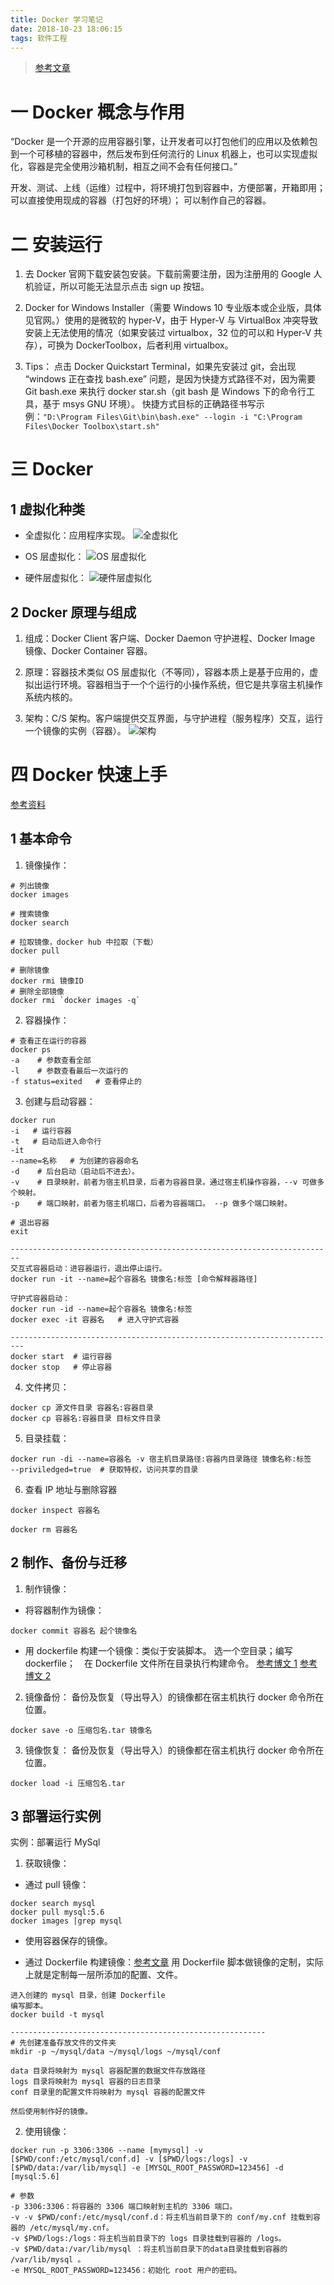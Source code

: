 ```yaml
---
title: Docker 学习笔记
date: 2018-10-23 18:06:15
tags: 软件工程
---
```

> [参考文章](https://www.cnblogs.com/SzeCheng/p/6822905.html)

# 一 Docker 概念与作用
“Docker 是一个开源的应用容器引擎，让开发者可以打包他们的应用以及依赖包到一个可移植的容器中，然后发布到任何流行的 Linux 机器上，也可以实现虚拟化，容器是完全使用沙箱机制，相互之间不会有任何接口。”

开发、测试、上线（运维）过程中，将环境打包到容器中，方便部署，开箱即用；
可以直接使用现成的容器（打包好的环境）；
可以制作自己的容器。

# 二 安装运行
1. 去 Docker 官网下载安装包安装。下载前需要注册，因为注册用的 Google 人机验证，所以可能无法显示点击 sign up 按钮。

2. Docker for Windows Installer（需要 Windows 10 专业版本或企业版，具体见官网。）使用的是微软的 hyper-V，由于 Hyper-V 与 VirtualBox 冲突导致安装上无法使用的情况（如果安装过 virtualbox，32 位的可以和 Hyper-V 共存），可换为 DockerToolbox，后者利用 virtualbox。

3. Tips：
点击 Docker Quickstart Terminal，如果先安装过 git，会出现 “windows 正在查找 bash.exe” 问题，是因为快捷方式路径不对，因为需要 Git bash.exe 来执行 docker star.sh（git bash 是 Windows 下的命令行工具，基于 msys GNU 环境）。
快捷方式目标的正确路径书写示例：`"D:\Program Files\Git\bin\bash.exe" --login -i "C:\Program Files\Docker Toolbox\start.sh"`

# 三 Docker
## 1 虚拟化种类
- 全虚拟化：应用程序实现。
![全虚拟化](图1.PNG)

- OS 层虚拟化：
![OS 层虚拟化](图2.PNG)

- 硬件层虚拟化：
![硬件层虚拟化](图3.PNG)

## 2 Docker 原理与组成
1. 组成：Docker Client 客户端、Docker Daemon 守护进程、Docker Image 镜像、Docker Container 容器。

2. 原理：容器技术类似 OS 层虚拟化（不等同），容器本质上是基于应用的，虚拟出运行环境。容器相当于一个个运行的小操作系统，但它是共享宿主机操作系统内核的。

3. 架构：C/S 架构。客户端提供交互界面，与守护进程（服务程序）交互，运行一个镜像的实例（容器）。
![架构](图4.jpg)

# 四 Docker 快速上手
[参考资料](http://www.runoob.com/docker/docker-command-manual.html)

## 1 基本命令
1. 镜像操作：

```
# 列出镜像
docker images

# 搜索镜像
docker search

# 拉取镜像，docker hub 中拉取（下载）
docker pull

# 删除镜像
docker rmi 镜像ID
# 删除全部镜像
docker rmi `docker images -q`
```

2. 容器操作：

```
# 查看正在运行的容器
docker ps
-a    # 参数查看全部
-l    # 参数查看最后一次运行的
-f status=exited   # 查看停止的

```

3. 创建与启动容器：

```
docker run
-i   # 运行容器
-t   # 启动后进入命令行
-it
--name=名称   # 为创建的容器命名
-d    # 后台启动（启动后不进去）。
-v    # 目录映射，前者为宿主机目录，后者为容器目录。通过宿主机操作容器，--v 可做多个映射。
-p    # 端口映射，前者为宿主机端口，后者为容器端口。 --p 做多个端口映射。

# 退出容器
exit

------------------------------------------------------------------------
交互式容器启动：进容器运行，退出停止运行。
docker run -it --name=起个容器名 镜像名:标签 [命令解释器路径]

守护式容器启动：
docker run -id --name=起个容器名 镜像名:标签
docker exec -it 容器名   # 进入守护式容器

-------------------------------------------------------------------------
docker start  # 运行容器
docker stop   # 停止容器
```

4. 文件拷贝：
```
docker cp 源文件目录 容器名:容器目录
docker cp 容器名:容器目录 目标文件目录
```

5. 目录挂载：
```
docker run -di --name=容器名 -v 宿主机目录路径:容器内目录路径 镜像名称:标签
--priviledged=true  # 获取特权，访问共享的目录
```

6. 查看 IP 地址与删除容器
```
docker inspect 容器名

docker rm 容器名
```

## 2 制作、备份与迁移
1. 制作镜像：
- 将容器制作为镜像：
```
docker commit 容器名 起个镜像名
```

- 用 dockerfile 构建一个镜像：类似于安装脚本。
选一个空目录；编写 dockerfile； 在 Dockerfile 文件所在目录执行构建命令。
[参考博文 1](https://blog.csdn.net/qq_29999343/article/details/78318397) [参考博文 2](https://blog.csdn.net/wo18237095579/article/details/80540571)

2. 镜像备份：
备份及恢复（导出导入）的镜像都在宿主机执行 docker 命令所在位置。
```
docker save -o 压缩包名.tar 镜像名
```

3. 镜像恢复：
备份及恢复（导出导入）的镜像都在宿主机执行 docker 命令所在位置。
```
docker load -i 压缩包名.tar
```

## 3 部署运行实例
实例：部署运行 MySql

1. 获取镜像：
- 通过 pull 镜像：
```
docker search mysql
docker pull mysql:5.6
docker images |grep mysql
```

- 使用容器保存的镜像。

- 通过 Dockerfile 构建镜像：[参考文章](http://www.runoob.com/docker/docker-install-mysql.html)
用 Dockerfile 脚本做镜像的定制，实际上就是定制每一层所添加的配置、文件。
```
进入创建的 mysql 目录，创建 Dockerfile
编写脚本。
docker build -t mysql

---------------------------------------------------------
# 先创建准备存放文件的文件夹
mkdir -p ~/mysql/data ~/mysql/logs ~/mysql/conf

data 目录将映射为 mysql 容器配置的数据文件存放路径
logs 目录将映射为 mysql 容器的日志目录
conf 目录里的配置文件将映射为 mysql 容器的配置文件

然后使用制作好的镜像。
```

2. 使用镜像：
```
docker run -p 3306:3306 --name [mymysql] -v [$PWD/conf:/etc/mysql/conf.d] -v [$PWD/logs:/logs] -v [$PWD/data:/var/lib/mysql] -e [MYSQL_ROOT_PASSWORD=123456] -d [mysql:5.6]

# 参数
-p 3306:3306：将容器的 3306 端口映射到主机的 3306 端口。
-v -v $PWD/conf:/etc/mysql/conf.d：将主机当前目录下的 conf/my.cnf 挂载到容器的 /etc/mysql/my.cnf。
-v $PWD/logs:/logs：将主机当前目录下的 logs 目录挂载到容器的 /logs。
-v $PWD/data:/var/lib/mysql ：将主机当前目录下的data目录挂载到容器的 /var/lib/mysql 。
-e MYSQL_ROOT_PASSWORD=123456：初始化 root 用户的密码。
```
